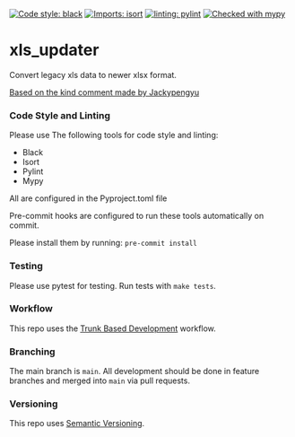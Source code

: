 [![Code style: black](https://img.shields.io/badge/code%20style-black-000000.svg)](https://github.com/psf/black) [![Imports: isort](https://img.shields.io/badge/%20imports-isort-%231674b1?style=flat&labelColor=ef8336)](https://pycqa.github.io/isort/) [![linting: pylint](https://img.shields.io/badge/linting-pylint-yellowgreen)](https://github.com/pylint-dev/pylint) [![Checked with mypy](http://www.mypy-lang.org/static/mypy_badge.svg)](http://mypy-lang.org/)

# xls_updater

Convert legacy xls data to newer xlsx format.

[Based on the kind comment made by Jackypengyu](https://stackoverflow.com/a/39461816 "Link")

### Code Style and Linting

Please use The following tools for code style and linting:

- Black
- Isort
- Pylint
- Mypy

All are configured in the Pyproject.toml file

Pre-commit hooks are configured to run these tools automatically on commit.

Please install them by running: ``pre-commit install``

### Testing

Please use pytest for testing. Run tests with ``make tests``.

### Workflow

This repo uses the [Trunk Based Development](https://trunkbaseddevelopment.com/) workflow.

### Branching

The main branch is `main`.
All development should be done in feature branches and merged into `main` via pull requests.

### Versioning

This repo uses [Semantic Versioning](https://semver.org/).
